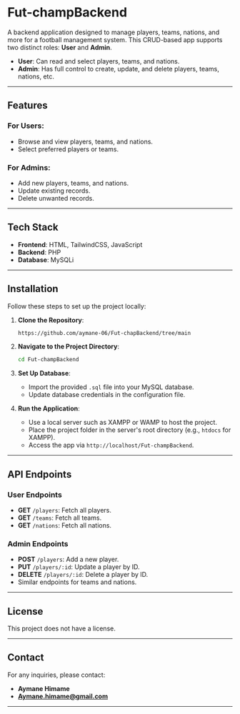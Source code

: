 # Fut-champBackend

A backend application designed to manage players, teams, nations, and more for a football management system. This CRUD-based app supports two distinct roles: **User** and **Admin**.

- **User**: Can read and select players, teams, and nations.
- **Admin**: Has full control to create, update, and delete players, teams, nations, etc.

---

## Features

### For Users:

- Browse and view players, teams, and nations.
- Select preferred players or teams.

### For Admins:

- Add new players, teams, and nations.
- Update existing records.
- Delete unwanted records.

---

## Tech Stack

- **Frontend**: HTML, TailwindCSS, JavaScript
- **Backend**: PHP
- **Database**: MySQLi

---

## Installation

Follow these steps to set up the project locally:

1. **Clone the Repository**:

   ```bash
   https://github.com/aymane-06/Fut-chapBackend/tree/main
   ```

2. **Navigate to the Project Directory**:

   ```bash
   cd Fut-champBackend
   ```

3. **Set Up Database**:

   - Import the provided `.sql` file into your MySQL database.
   - Update database credentials in the configuration file.

4. **Run the Application**:

   - Use a local server such as XAMPP or WAMP to host the project.
   - Place the project folder in the server's root directory (e.g., `htdocs` for XAMPP).
   - Access the app via `http://localhost/Fut-champBackend`.

---

## API Endpoints

### User Endpoints

- **GET** `/players`: Fetch all players.
- **GET** `/teams`: Fetch all teams.
- **GET** `/nations`: Fetch all nations.

### Admin Endpoints

- **POST** `/players`: Add a new player.
- **PUT** `/players/:id`: Update a player by ID.
- **DELETE** `/players/:id`: Delete a player by ID.
- Similar endpoints for teams and nations.

---

## License

This project does not have a license.

---

## Contact

For any inquiries, please contact:

- **Aymane Himame**
- **Aymane.himame@gmail.com**

---


